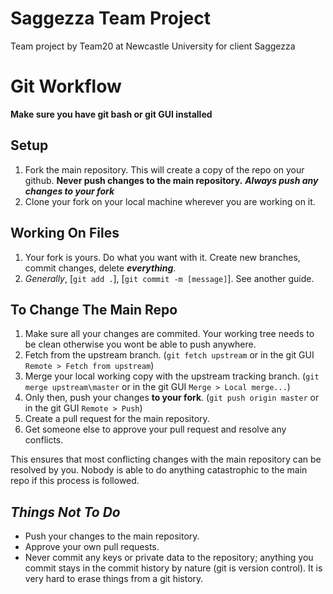 # Saggezza Team Project
Team project by Team20 at Newcastle University for client Saggezza

# Git Workflow

__Make sure you have git bash or git GUI installed__

## Setup

1. Fork the main repository. This will create a copy of the repo on your github. **Never push changes to the main repository.** __*Always push any changes to your fork*__
2. Clone your fork on your local machine wherever you are working on it.

## Working On Files

1. Your fork is yours. Do what you want with it. Create new branches, commit changes, delete __*everything*__.
2. *Generally*, [`git add .`],  [`git commit -m [message]`]. See another guide.

## To Change The Main Repo

1. Make sure all your changes are commited. Your working tree needs to be clean otherwise you wont be able to push anywhere.
2. Fetch from the upstream branch. (`git fetch upstream` or in the git GUI `Remote > Fetch from upstream`)
3. Merge your local working copy with the upstream tracking branch. (`git merge upstream\master` or in the git GUI `Merge > Local merge...`)
4. Only then, push your changes **to your fork**. (`git push origin master` or in the git GUI `Remote > Push`)
5. Create a pull request for the main repository.
6. Get someone else to approve your pull request and resolve any conflicts.

This ensures that most conflicting changes with the main repository can be resolved by you. Nobody is able to do anything catastrophic to the main repo if this process is followed.

## *Things Not To Do*

- Push your changes to the main repository.
- Approve your own pull requests.
- Never commit any keys or private data to the repository; anything you commit stays in the commit history by nature (git is version control). It is very hard to erase things from a git history.

